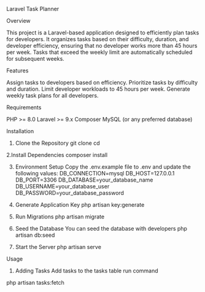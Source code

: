Laravel Task Planner


Overview

This project is a Laravel-based application designed to efficiently plan tasks for developers. It organizes tasks based on their difficulty, duration, and developer efficiency, ensuring that no developer works more than 45 hours per week. Tasks that exceed the weekly limit are automatically scheduled for subsequent weeks.


Features

Assign tasks to developers based on efficiency.
Prioritize tasks by difficulty and duration.
Limit developer workloads to 45 hours per week.
Generate weekly task plans for all developers.


Requirements

PHP >= 8.0
Laravel >= 9.x
Composer
MySQL (or any preferred database)


Installation

1. Clone the Repository
git clone <repository-url>
cd <project-directory>

2.Install Dependencies
composer install

3. Environment Setup
Copy the .env.example file to .env and update the following values:
DB_CONNECTION=mysql
DB_HOST=127.0.0.1
DB_PORT=3306
DB_DATABASE=your_database_name
DB_USERNAME=your_database_user
DB_PASSWORD=your_database_password

4. Generate Application Key
php artisan key:generate

5. Run Migrations
php artisan migrate

6. Seed the Database
You can seed the database with developers
php artisan db:seed

7. Start the Server
php artisan serve



Usage

1. Adding Tasks
Add tasks to the tasks table run command

php artisan tasks:fetch

